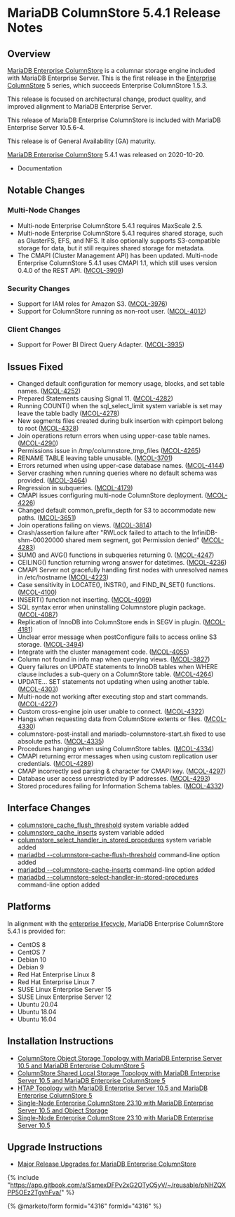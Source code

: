 # MariaDB ColumnStore 5.4.1 Release Notes

## Overview

[MariaDB Enterprise ColumnStore](https://github.com/mariadb-corporation/docs-release-notes/blob/test/en/mariadb-columnstore/README.md) is a columnar storage engine included with MariaDB Enterprise Server. This is the first release in the [Enterprise ColumnStore](https://github.com/mariadb-corporation/docs-release-notes/blob/test/en/mariadb-columnstore/README.md) 5 series, which succeeds Enterprise ColumnStore 1.5.3.

This release is focused on architectural change, product quality, and improved alignment to MariaDB Enterprise Server.

This release of MariaDB Enterprise ColumnStore is included with MariaDB Enterprise Server 10.5.6-4.

This release is of General Availability (GA) maturity.

[MariaDB Enterprise ColumnStore](https://app.gitbook.com/s/rBEU9juWLfTDcdwF3Q14/mariadb-columnstore/architecture/columnstore-architectural-overview#mariadb-enterprise-columnstore) 5.4.1 was released on 2020-10-20.

* Documentation

## Notable Changes

### Multi-Node Changes

* Multi-node Enterprise ColumnStore 5.4.1 requires MaxScale 2.5.
* Multi-node Enterprise ColumnStore 5.4.1 requires shared storage, such as GlusterFS, EFS, and NFS. It also optionally supports S3-compatible storage for data, but it still requires shared storage for metadata.
* The CMAPI (Cluster Management API) has been updated. Multi-node Enterprise ColumnStore 5.4.1 uses CMAPI 1.1, which still uses version 0.4.0 of the REST API. ([MCOL-3909](https://jira.mariadb.org/browse/MCOL-3909))

### Security Changes

* Support for IAM roles for Amazon S3. ([MCOL-3976](https://jira.mariadb.org/browse/MCOL-3976))
* Support for ColumnStore running as non-root user. ([MCOL-4012](https://jira.mariadb.org/browse/MCOL-4012))

### Client Changes

* Support for Power BI Direct Query Adapter. ([MCOL-3935](https://jira.mariadb.org/browse/MCOL-3935))

## Issues Fixed

* Changed default configuration for memory usage, blocks, and set table names. ([MCOL-4252](https://jira.mariadb.org/browse/MCOL-4252))
* Prepared Statements causing Signal 11. ([MCOL-4282](https://jira.mariadb.org/browse/MCOL-4282))
* Running COUNT() when the sql\_select\_limit system variable is set may leave the table badly ([MCOL-4278](https://jira.mariadb.org/browse/MCOL-4278))
* New segments files created during bulk insertion with cpimport belong to root ([MCOL-4328](https://jira.mariadb.org/browse/MCOL-4328))
* Join operations return errors when using upper-case table names. ([MCOL-4290](https://jira.mariadb.org/browse/MCOL-4290))
* Permissions issue in /tmp/columnstore\_tmp\_files ([MCOL-4265](https://jira.mariadb.org/browse/MCOL-4265))
* RENAME TABLE leaving table unusable. ([MCOL-3701](https://jira.mariadb.org/browse/MCOL-3701))
* Errors returned when using upper-case database names. ([MCOL-4144](https://jira.mariadb.org/browse/MCOL-4144))
* Server crashing when running queries where no default schema was provided. ([MCOL-3464](https://jira.mariadb.org/browse/MCOL-3464))
* Regression in subqueries. ([MCOL-4179](https://jira.mariadb.org/browse/MCOL-4179))
* CMAPI issues configuring multi-node ColumnStore deployment. ([MCOL-4226](https://jira.mariadb.org/browse/MCOL-4226))
* Changed default common\_prefix\_depth for S3 to accommodate new paths. ([MCOL-3651](https://jira.mariadb.org/browse/MCOL-3651))
* Join operations failing on views. ([MCOL-3814](https://jira.mariadb.org/browse/MCOL-3814))
* Crash/assertion failure after "RWLock failed to attach to the InfiniDB-shm-00020000 shared mem segment, got Permission denied" ([MCOL-4283](https://jira.mariadb.org/browse/MCOL-4283))
* SUM() and AVG() functions in subqueries returning 0. ([MCOL-4247](https://jira.mariadb.org/browse/MCOL-4247))
* CEILING() function returning wrong answer for datetimes. ([MCOL-4236](https://jira.mariadb.org/browse/MCOL-4236))
* CMAPI Server not gracefully handling first nodes with unresolved names in /etc/hostname ([MCOL-4223](https://jira.mariadb.org/browse/MCOL-4223))
* Case sensitivity in LOCATE(), INSTR(), and FIND\_IN\_SET() functions. ([MCOL-4100](https://jira.mariadb.org/browse/MCOL-4100))
* INSERT() function not inserting. ([MCOL-4099](https://jira.mariadb.org/browse/MCOL-4099))
* SQL syntax error when uninstalling Columnstore plugin package. ([MCOL-4087](https://jira.mariadb.org/browse/MCOL-4087))
* Replication of InnoDB into ColumnStore ends in SEGV in plugin. ([MCOL-4181](https://jira.mariadb.org/browse/MCOL-4181))
* Unclear error message when postConfigure fails to access online S3 storage. ([MCOL-3494](https://jira.mariadb.org/browse/MCOL-3494))
* Integrate with the cluster management code. ([MCOL-4055](https://jira.mariadb.org/browse/MCOL-4055))
* Column not found in info map when querying views. ([MCOL-3827](https://jira.mariadb.org/browse/MCOL-3827))
* Query failures on UPDATE statements to InnoDB tables when WHERE clause includes a sub-query on a ColumnStore table. ([MCOL-4264](https://jira.mariadb.org/browse/MCOL-4264))
* UPDATE... SET statements not updating when using another table. ([MCOL-4303](https://jira.mariadb.org/browse/MCOL-4303))
* Multi-node not working after executing stop and start commands. ([MCOL-4227](https://jira.mariadb.org/browse/MCOL-4227))
* Custom cross-engine join user unable to connect. ([MCOL-4322](https://jira.mariadb.org/browse/MCOL-4322))
* Hangs when requesting data from ColumnStore extents or files. ([MCOL-4330](https://jira.mariadb.org/browse/MCOL-4330))
* columnstore-post-install and mariadb-columnstore-start.sh fixed to use absolute paths. ([MCOL-4335](https://jira.mariadb.org/browse/MCOL-4335))
* Procedures hanging when using ColumnStore tables. ([MCOL-4334](https://jira.mariadb.org/browse/MCOL-4334))
* CMAPI returning error messages when using custom replication user credentials. ([MCOL-4289](https://jira.mariadb.org/browse/MCOL-4289))
* CMAP incorrectly sed parsing & character for CMAPI key. ([MCOL-4297](https://jira.mariadb.org/browse/MCOL-4297))
* Database user access unrestricted by IP addresses. ([MCOL-4293](https://jira.mariadb.org/browse/MCOL-4293))
* Stored procedures failing for Information Schema tables. ([MCOL-4332](https://jira.mariadb.org/browse/MCOL-4332))

## Interface Changes

* [columnstore\_cache\_flush\_threshold](https://github.com/mariadb-corporation/docs-release-notes/blob/test/en/mariadb-columnstore/README.md) system variable added
* [columnstore\_cache\_inserts](https://github.com/mariadb-corporation/docs-release-notes/blob/test/en/mariadb-columnstore/README.md) system variable added
* [columnstore\_select\_handler\_in\_stored\_procedures](https://github.com/mariadb-corporation/docs-release-notes/blob/test/en/mariadb-columnstore/README.md) system variable added
* [mariadbd --columnstore-cache-flush-threshold](https://github.com/mariadb-corporation/docs-release-notes/blob/test/en/mariadb-columnstore/README.md) command-line option added
* [mariadbd --columnstore-cache-inserts](https://github.com/mariadb-corporation/docs-release-notes/blob/test/en/mariadb-columnstore/README.md) command-line option added
* [mariadbd --columnstore-select-handler-in-stored-procedures](https://github.com/mariadb-corporation/docs-release-notes/blob/test/en/mariadb-columnstore/README.md) command-line option added

## Platforms

In alignment with the [enterprise lifecycle](../../../enterprise-server/enterprise-server-lifecycle.md), MariaDB Enterprise ColumnStore 5.4.1 is provided for:

* CentOS 8
* CentOS 7
* Debian 10
* Debian 9
* Red Hat Enterprise Linux 8
* Red Hat Enterprise Linux 7
* SUSE Linux Enterprise Server 15
* SUSE Linux Enterprise Server 12
* Ubuntu 20.04
* Ubuntu 18.04
* Ubuntu 16.04

## Installation Instructions

* [ColumnStore Object Storage Topology with MariaDB Enterprise Server 10.5](https://app.gitbook.com/s/SsmexDFPv2xG2OTyO5yV/architecture/topologies/columnstore-object-storage)[ and MariaDB Enterprise ColumnStore 5](https://app.gitbook.com/s/SsmexDFPv2xG2OTyO5yV/architecture/topologies/columnstore-object-storage)
* [ColumnStore Shared Local Storage Topology with MariaDB Enterprise Server 10.5](https://app.gitbook.com/s/SsmexDFPv2xG2OTyO5yV/architecture/topologies/columnstore-shared-local-storage)[ and MariaDB Enterprise ColumnStore 5](https://app.gitbook.com/s/SsmexDFPv2xG2OTyO5yV/architecture/topologies/columnstore-shared-local-storage)
* [HTAP Topology with MariaDB Enterprise Server 10.5](https://app.gitbook.com/s/SsmexDFPv2xG2OTyO5yV/architecture/topologies/htap)[ and MariaDB Enterprise ColumnStore 5](https://app.gitbook.com/s/SsmexDFPv2xG2OTyO5yV/architecture/topologies/htap)
* [Single-Node Enterprise ColumnStore 23.10 with MariaDB Enterprise Server 10.5](https://app.gitbook.com/s/SsmexDFPv2xG2OTyO5yV/architecture/topologies/single-node-topologies/enterprise-server-with-columnstore-object-storage)[ and Object Storage](https://app.gitbook.com/s/SsmexDFPv2xG2OTyO5yV/architecture/topologies/single-node-topologies/enterprise-server-with-columnstore-object-storage)
* [Single-Node Enterprise ColumnStore 23.10 with MariaDB Enterprise Server 10.5](https://app.gitbook.com/s/SsmexDFPv2xG2OTyO5yV/architecture/topologies/single-node-topologies)

## Upgrade Instructions

* [Major Release Upgrades for MariaDB Enterprise ColumnStore](https://github.com/mariadb-corporation/docs-release-notes/blob/test/en/columnstore-release-notes/README.md)

{% include "https://app.gitbook.com/s/SsmexDFPv2xG2OTyO5yV/~/reusable/pNHZQXPP5OEz2TgvhFva/" %}

{% @marketo/form formid="4316" formId="4316" %}
